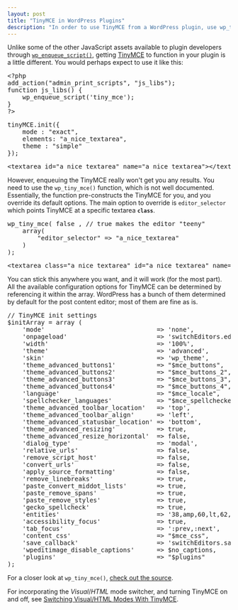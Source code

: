 ```yaml
---
layout: post
title: "TinyMCE in WordPress Plugins"
description: "In order to use TinyMCE from a WordPress plugin, use wp_tiny_mce(), and override the defaults."
---
```


Unlike some of the other JavaScript assets available to plugin developers through <a href="http://codex.wordpress.org/Function_Reference/wp_enqueue_script"><code>wp_enqueue_script()</code></a>, getting <a href="http://tinymce.moxiecode.com/">TinyMCE</a> to function in your plugin is a little different. You would perhaps expect to use it like this:

<pre class="prettyprint lang-php">
&lt;?php
add_action("admin_print_scripts", "js_libs");
function js_libs() {
	wp_enqueue_script('tiny_mce');
}
?&gt;
</pre>

<pre class="prettyprint lang-js">
tinyMCE.init({
	mode : "exact",
	elements: "a_nice_textarea",
	theme : "simple"
});
</pre>

<pre class="prettyprint lang-html">
&lt;textarea id=&quot;a_nice_textarea&quot; name=&quot;a_nice_textarea&quot;&gt;&lt;/textarea&gt;
</pre>

However, enqueuing the TinyMCE really won't get you any results. You need to use the <code>wp_tiny_mce()</code> function, which is not well documented. Essentially, the function pre-constructs the TinyMCE for you, and you override its default options. The main option to override is <code>editor_selector</code> which points TinyMCE at a specific textarea <code><strong>class</strong></code>.

<pre class="prettyprint lang-php">
wp_tiny_mce( false , // true makes the editor "teeny"
	array(
		"editor_selector" => "a_nice_textarea"
	)
);
</pre>

<pre class="prettyprint lang-html">
&lt;textarea class=&quot;a_nice_textarea&quot; id=&quot;a_nice_textarea&quot; name=&quot;a_nice_textarea&quot;&gt;&lt;/textarea&gt;
</pre>

You can stick this anywhere you want, and it will work (for the most part). All the available configuration options for TinyMCE can be determined by referencing it within the array. WordPress has a bunch of them determined by default for the post content editor; most of them are fine as is.

<pre class="prettyprint lang-php">
// TinyMCE init settings
$initArray = array (
	'mode'                              => 'none',
	'onpageload'                        => 'switchEditors.edInit',
	'width'                             => '100%',
	'theme'                             => 'advanced',
	'skin'                              => 'wp_theme',
	'theme_advanced_buttons1'           => "$mce_buttons",
	'theme_advanced_buttons2'           => "$mce_buttons_2",
	'theme_advanced_buttons3'           => "$mce_buttons_3",
	'theme_advanced_buttons4'           => "$mce_buttons_4",
	'language'                          => "$mce_locale",
	'spellchecker_languages'            => "$mce_spellchecker_languages",
	'theme_advanced_toolbar_location'   => 'top',
	'theme_advanced_toolbar_align'      => 'left',
	'theme_advanced_statusbar_location' => 'bottom',
	'theme_advanced_resizing'           => true,
	'theme_advanced_resize_horizontal'  => false,
	'dialog_type'                       => 'modal',
	'relative_urls'                     => false,
	'remove_script_host'                => false,
	'convert_urls'                      => false,
	'apply_source_formatting'           => false,
	'remove_linebreaks'                 => true,
	'paste_convert_middot_lists'        => true,
	'paste_remove_spans'                => true,
	'paste_remove_styles'               => true,
	'gecko_spellcheck'                  => true,
	'entities'                          => '38,amp,60,lt,62,gt',
	'accessibility_focus'               => true,
	'tab_focus'                         => ':prev,:next',
	'content_css'                       => "$mce_css",
	'save_callback'                     => 'switchEditors.saveCallback',
	'wpeditimage_disable_captions'      => $no_captions,
	'plugins'                           => "$plugins"
);
</pre>

For a closer look at <code>wp_tiny_mce()</code>, <a href="http://core.trac.wordpress.org/browser/trunk/wp-admin/includes/post.php">check out the source</a>.

For incorporating the <em>Visual</em>/<em>HTML</em> mode switcher, and turning TinyMCE on and off, see <a href="/post/switching-visualhtml-modes-with-tinymce/">Switching Visual/HTML Modes With TinyMCE</a>.